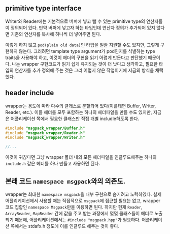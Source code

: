 ## primitive type interface

Writer와 Reader에는 기본적으로 버퍼에 넣고 뺄 수 있는 primitive type의 연산자들이 정의되어 있다. 만약 버퍼에 넣고자 하는 타입인데 연산자 정의가 추가되어 있지 않다면 기존의 연산자를 복사해 하나씩 더 넣어주면 된다. 

이렇게 하지 않고 `pod(plain old data)`인 타입을 일괄 지원할 수도 있지만, 그렇게 구현하지 않는다. 그러려면 template type argument가 pod인지를 식별하는 type traits을 사용해야 하고, 이것이 헤더의 구현을 읽기 어렵게 만든다고 판단했기 때문이다. 나는 wrapper 구현코드가 읽기 쉽게 유지되는 것이 더 낫다고 생각하고, 필요한 타입의 연산자를 추가 정의해 주는 것은 그리 어렵지 않은 작업이기에 지금의 방식을 채택했다. 

## header include

wrapper는 용도에 따라 다수의 클래스로 분할되어 있다(이를테면 Buffer, Writer, Reader, etc.). 이들 헤더를 모두 포함하는 하나의 헤더파일을 만들 수도 있지만, 지금은 어플리케이션 쪽에서 필요한 클래스만 직접 개별 includle하도록 한다.

```cpp
#include "msgpack_wrapper/Buffer.h"
#include "msgpack_wrapper/Reader.h"
#include "msgpack_wrapper/Writer.h"

//...

```

이것이 귀찮다면 그냥 wrapper 폴더 내의 모든 헤더파일을 인클루드해주는 하나의 `include.h` 같은 헤더를 하나 만들고 사용하면 된다.

## 본래 코드 `namespace msgpack`와의 의존도.

wrapper는 최대한 `namespace msgpack`을 내부 구현으로 숨기려고 노력하였다. 실제 어플리케이션에서 사용할 때는 직접적으로 `msgpack`에 접근할 필요는 없고, wrapper 코드 집합인 `namespace Msgpack`만을 이용하면 된다. 
하지만 현재 `Reader`, `ArrayReader`, `MapReader` 간에 값을 주고 받는 과정에서 몇몇 클래스들이 헤더로 노출되기 때문에, 어플리케이션에서는 `#include "msgpack.hpp"`가 필요하다. 어플리케이션 쪽에서는 stdafx.h 정도에 이를 인클루드 해주는 것이 좋다. 
